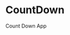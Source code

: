 # CountDown
 Count Down App
     
            
                                                         
                                                                        
                                                                       
                                                                 
                                                      
                                     
                      
                   
    
 
   
